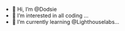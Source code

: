 - 👋 Hi, I’m @Dodsie
- 👀 I’m interested in all coding ...
- 🌱 I’m currently learning @Lighthouselabs...

<!---
Dodsie/Dodsie is a ✨ special ✨ repository because its `README.md` (this file) appears on your GitHub profile.
You can click the Preview link to take a look at your changes.
--->

